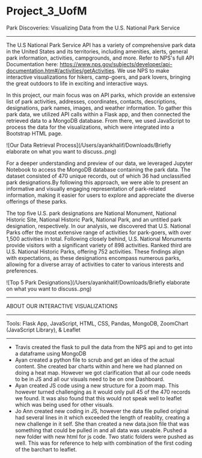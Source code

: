 # Project_3_UofM


Park Discoveries: Visualizing Data from the U.S. National Park Service

_____________________________________________________________________________________________________________________________

The U.S National Park Service API has a variety of comprehensive park data in the United States and its territories, including amenities, alerts, general park information, activities, campgrounds, and more. Refer to NPS's full API Documentation here: https://www.nps.gov/subjects/developer/api-documentation.htm#/activities/getActivities. We use NPS to make interactive visualizations for hikers, camp-goers, and park lovers, bringing the great outdoors to life in exciting and interactive ways. 

In this project, our main focus was on API parks, which provide an extensive list of park activities, addresses, coordinates, contacts, descriptions, designations, park names, images, and weather information. To gather this park data, we utilized API calls within a Flask app, and then connected the retrieved data to a MongoDB database. From there, we used JavaScript to process the data for the visualizations, which were integrated into a Bootstrap HTML page.


![Our Data Retrieval Process](/Users/ayankhalif/Downloads/Briefly elaborate on what you want to discuss..png)


For a deeper understanding and preview of our data, we leveraged Jupyter Notebook to access the MongoDB database containing the park data. The dataset consisted of 470 unique records, out of which 36 had unclassified park designations.By following this approach, we were able to present an informative and visually engaging representation of park-related information, making it easier for users to explore and appreciate the diverse offerings of these parks. 

The top five U.S. park designations are National Monument, National Historic Site, National Historic Park, National Park, and an untitled park designation, respectively. In our analysis, we discovered that U.S. National Parks offer the most extensive range of activities for park-goers, with over 1,500 activities in total. Following closely behind, U.S. National Monuments provide visitors with a significant variety of 898 activities. Ranked third are U.S. National Historic Parks, offering 752 activities. These findings align with expectations, as these designations encompass numerous parks, allowing for a diverse array of activities to cater to various interests and preferences.

![Top 5 Park Designations](/Users/ayankhalif/Downloads/Briefly elaborate on what you want to discuss..png)


__________________________________________________________________________________________________________________________________

ABOUT OUR INTERACTIVE VISUALIZATIONS

___________________________________________________________________________________________________________________________________







Tools: Flask App, JavaScript, HTML, CSS, Pandas, MongoDB, ZoomChart (JavaScript Library), & Leaflet

______________________________________________________________________________________________________________________________

- Travis created the flask to pull the data from the NPS api and to get into a dataframe using MongoDB
- Ayan created a python file to scrub and get an idea of the actual content.  She created bar charts within and here we had planned on doing a heat map.  However we got clarification that all our code needs to be in JS and all our visuals need to be on one Dashboard.
- Ayan created JS code using a new structure for a zoom map.  This however turned challenging as it would only pull 45 of the 470 records we found.  It was also found that this would not speak well to leaflet which was being used for other visuals.
- Jo Ann created new coding in JS, however the data file pulled original had several lines in it which exceeded the length of reablity, creating a new challenge in it self.  She than created a new data.json file that was something that could be pulled in and all data was useable. Pushed a new folder with new html for js code.  Two static folders were pushed as well.  This was for reference to help with combination of the first coding of the barchart to leaflet.
